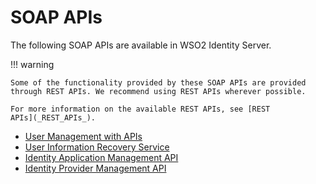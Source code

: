 # SOAP APIs

The following SOAP APIs are available in WSO2 Identity Server.

!!! warning
    
    Some of the functionality provided by these SOAP APIs are provided
    through REST APIs. We recommend using REST APIs wherever possible.
    
    For more information on the available REST APIs, see [REST
    APIs](_REST_APIs_).
    

-   [User Management with APIs](_User_Management_with_APIs_)
-   [User Information Recovery
    Service](_User_Information_Recovery_Service_)
-   [Identity Application Management
    API](_Identity_Application_Management_API_)
-   [Identity Provider Management
    API](_Identity_Provider_Management_API_)

  
